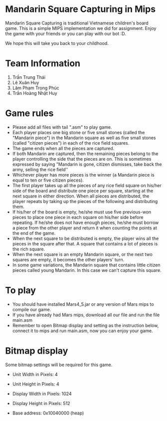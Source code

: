 # Mandarin Square Capturing in Mips
Mandarin Square Capturing is traditional Vietnamese children's board game. This is a simple MIPS implementation we did for assignment. Enjoy the game with your friends or you can play with our bot :D.

We hope this will take you back to your childhood.

# Team Information
1. Trần Trung Thái
2. Lê Xuân Huy
3. Lâm Phạm Trọng Phúc
4. Trần Hoàng Nhật Huy

# Game rules
- Please add all files with tail ".asm" to play game.
- Each player places one big stone or five small stones (called the "Mandarin piece") in the Mandarin square as well as five small stones (called "citizen pieces") in each of the rice field squares.
- The game ends when all the pieces are captured.
- If both Mandarin are captured, then the remaining pieces belong to the player controlling the side that the pieces are on. This is sometimes expressed by saying "Mandarin is gone, citizen dismisses, take back the army, selling the rice field''
- Whichever player has more pieces is the winner (a Mandarin piece is equal to ten or five citizen pieces).
- The first player takes up all the pieces of any rice field square on his/her side of the board and distribute one piece per square, starting at the next square in either direction. When all pieces are distributed, the player repeats by taking up the pieces of the following and distributing them.
- If his/her of the board is empty, he/she must use five previous-won pieces to place one piece in each square on his/her side before repeating. If he/she does not have enough pieces, he/she must borrow a piece from the other player and return it when counting the points at the end of the game.
- When the next square to be distributed is empty, the player wins all the pieces in the square after that. A square that contains a lot of pieces is the rich square.
- When the next square is an empty Mandarin square, or the next two squares are empty, it becomes the other players' turn.
- In some game variations, the Mandarin square that contains little citizen pieces called young Mandarin. In this case we can't capture this square.

# To play
- You should have installed Mars4_5.jar or any version of Mars mips to compile our game.
- If you have already had Mars mips, download all our file and run the file main.asm
- Remember to open Bitmap display and setting as the instruction below, connect it to mips and run main.asm, now you can enjoy your game.

# Bitmap display
Some bitmap settings will be required for this game.
- Unit Width in Pixels: 4

- Unit Height in Pixels: 4

- Display Width in Pixels: 1024

- Display Height in Pixels: 512

- Base address: 0x10040000 (heap)

